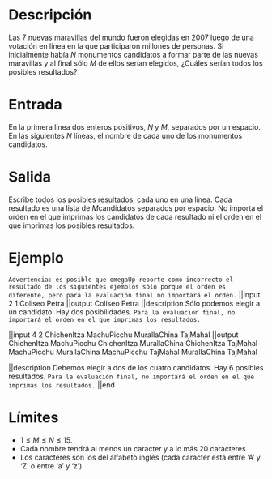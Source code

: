 # Descripción
Las <A href="https://en.wikipedia.org/wiki/New_7_Wonders_of_the_World">7 nuevas maravillas del mundo</A> fueron elegidas en 2007 luego de una votación en línea en la que participaron millones de personas. Si inicialmente había $N$ monumentos candidatos a formar parte de las nuevas maravillas y al final sólo $M$ de ellos serían elegidos, ¿Cuáles serían todos los posibles resultados?

# Entrada
En la primera línea dos enteros positivos, $N$ y $M$, separados por un espacio.
En las siguientes $N$ líneas, el nombre de cada uno de los monumentos candidatos. 


# Salida
Escribe todos los posibles resultados, cada uno en una linea. Cada resultado es una lista de  $M$candidatos separados por espacio. No importa el orden en el que imprimas los candidatos de cada resultado ni el orden en el que imprimas los posibles resultados. 

# Ejemplo
`Advertencia: es posible que omegaUp reporte como incorrecto el resultado de los siguientes ejemplos sólo porque el orden es diferente, pero para la evaluación final no importará el orden.`
||input
2 1
Coliseo
Petra
||output
Coliseo
Petra
||description
Sólo podemos elegir a un candidato. Hay dos posibilidades.
`Para la evaluación final, no importará el orden en el que imprimas los resultados.`

||input
4 2
ChichenItza
MachuPicchu
MurallaChina
TajMahal
||output
ChichenItza MachuPicchu 
ChichenItza MurallaChina
ChichenItza TajMahal
MachuPicchu MurallaChina
MachuPicchu TajMahal
MurallaChina TajMahal
 

||description
Debemos elegir a dos de los cuatro candidatos. Hay 6 posibles resultados. `Para la evaluación final, no importará el orden en el que imprimas los resultados.`
||end

# Límites
* $1 \leq M \leq N \leq 15$.
* Cada nombre tendrá al menos un caracter y a lo más 20 caracteres
* Los caracteres son los del alfabeto inglés (cada caracter está entre ‘A’ y ‘Z’ o entre ‘a’ y ‘z’)



